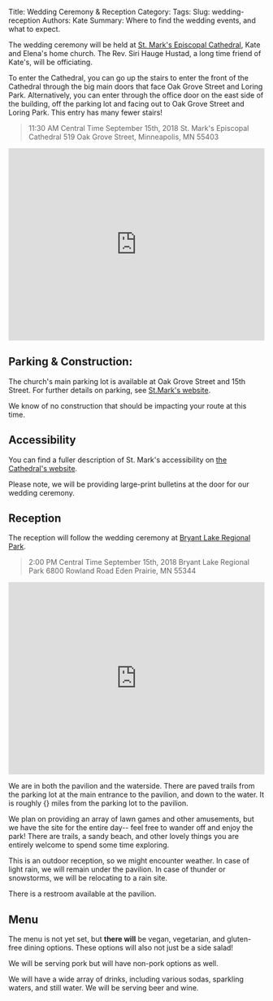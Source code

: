 Title: Wedding Ceremony & Reception
Category: 
Tags: 
Slug: wedding-reception
Authors: Kate
Summary: Where to find the wedding events, and what to expect.


The wedding ceremony will be held at [St. Mark's Episcopal Cathedral](http://ourcathedral.org), Kate and Elena's home church. The Rev. Siri Hauge Hustad, a long time friend of Kate's, will be officiating. 


To enter the Cathedral, you can go up the stairs to enter the front of the Cathedral through the big main doors that face Oak Grove Street and Loring Park. Alternatively, you can enter through the office door on the east side of the building, off the parking lot and facing out to Oak Grove Street and Loring Park. This entry has many fewer stairs!

> 11:30 AM Central Time
September 15th, 2018
St. Mark's Episcopal Cathedral
519 Oak Grove Street, Minneapolis, MN 55403

<style>
    .google-maps {
        position: relative;
        padding-bottom: 75%; // This is the aspect ratio
        height: 0;
        overflow: hidden;
    }
    .google-maps iframe {
        position: absolute;
        top: 0;
        left: 0;
        width: 100% !important;
        height: 100% !important;
        padding-bottom: 5%
    }
</style>
<div class="google-maps">
    <iframe src="https://maps.google.com/maps?q=519%20Oak%20Grove%20Street%2C%20Minneapolis%2C%20MN%2055403%2C%20United%20States&t=&z=14&ie=UTF8&iwloc=&output=embed" width="600" height="450" frameborder="0" style="border:0"></iframe>
</div>

## Parking & Construction: 


The church's main parking lot is available at Oak Grove Street and 15th Street. For further details on parking, see [St.Mark's website](https://ourcathedral.org/parking>).

We know of no construction that should be impacting your route at this time. 


## Accessibility 

You can find a fuller description of St. Mark's accessibility on [the Cathedral's website](https://ourcathedral.org/accessibility). 

Please note, we will be providing large-print bulletins at the door for our wedding ceremony. 



## Reception

The reception will follow the wedding ceremony at [Bryant Lake Regional Park](https://threeriversparks.org/location/bryant-lake-regional-park).

> 2:00 PM Central Time
September 15th, 2018
Bryant Lake Regional Park 
6800 Rowland Road Eden Prairie, MN 55344 

<div class="google-maps">
    <iframe src="https://maps.google.com/maps?q=6800%20Rowland%20Road%20Eden%20Prairie%2C%20MN%2055344&t=&z=14&ie=UTF8&iwloc=&output=embed" width="600" height="450" frameborder="0" style="border:0"></iframe>
</div>

We are in both the pavilion and the waterside. There are paved trails from the parking lot at the main entrance to the pavilion, and down to the water. It is roughly {} miles from the parking lot to the pavilion.

We plan on providing an array of lawn games and other amusements, but we have the site for the entire day-- feel free to wander off and enjoy the park! There are trails, a sandy beach, and other lovely things you are entirely welcome to spend some time exploring.

This is an outdoor reception, so we might encounter weather. In case of light rain, we will remain under the pavilion. In case of thunder or snowstorms, we will be relocating to a rain site. 


There is a restroom available at the pavilion. 


## Menu

The menu is not yet set, but **there will** be vegan, vegetarian, and gluten-free dining options. These options will also not just be a side salad! 


We will be serving pork but will have non-pork options as well. 


We will have a wide array of drinks, including various sodas, sparkling waters, and still water. We will be serving beer and wine. 




